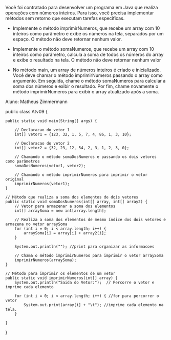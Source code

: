 Você foi contratado para desenvolver um programa em Java que realiza operações com números inteiros. Para isso, você precisa implementar métodos sem retorno que executam tarefas específicas. 


- Implemente o método imprimirNumeros, que recebe um array com 10 inteiros como parâmetro e exibe os números na tela, separados por um espaço. O método não deve retornar nenhum valor.


- Implemente o método somaNumeros, que recebe um array com 10 inteiros como parâmetro, calcula a soma de todos os números do array e exibe o resultado na tela. O método não deve retornar nenhum valor 


- No método main, um array de números inteiros é criado e inicializado. Você deve chamar o método imprimirNumeros passando o array como argumento. Em seguida, chame o método somaNumeros para calcular a soma dos números e exibir o resultado. Por fim, chame novamente o método imprimirNumeros para exibir o array atualizado após a soma.


Aluno: Matheus Zimmermann


 public class Atv09 {

    public static void main(String[] args) {

        // Declaracao do vetor 1
        int[] vetor1 = {123, 32, 1, 5, 7, 4, 86, 1, 3, 10};
        
        // Declaracao do vetor 2
        int[] vetor2 = {32, 23, 12, 54, 2, 3, 1, 2, 3, 0};

        // Chamando o método somaDosNumeros e passando os dois vetores como parâmetros
        somaDosNumeros(vetor1, vetor2);

        // Chamando o método imprimirNumeros para imprimir o vetor original
        imprimirNumeros(vetor1);
    }

    // Método que realiza a soma dos elementos de dois vetores
    public static void somaDosNumeros(int[] array, int[] array2) {
        // Vetor para armazenar a soma dos elementos
        int[] arraySoma = new int[array.length];

        // Realiza a soma dos elementos de mesmo índice dos dois vetores e armazena no vetor arraySoma
        for (int i = 0; i < array.length; i++) {
            arraySoma[i] = array[i] + array2[i];
        }

        System.out.println(""); //print para organizar as informacoes
        
        // Chama o método imprimirNumeros para imprimir o vetor arraySoma
        imprimirNumeros(arraySoma);
    }

    // Método para imprimir os elementos de um vetor
    public static void imprimirNumeros(int[] array) {
        System.out.println("Saida do Vetor:");  // Percorre o vetor e imprime cada elemento
        
        for (int i = 0; i < array.length; i++) { //for para percorrer o vetor 
            System.out.print(array[i] + "\t"); //imprime cada elemento na tela.
        }
        
    }
}
